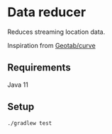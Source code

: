 # Data reducer

Reduces streaming location data.

Inspiration from [Geotab/curve](https://github.com/Geotab/curve)

## Requirements

Java 11

## Setup

`./gradlew test`